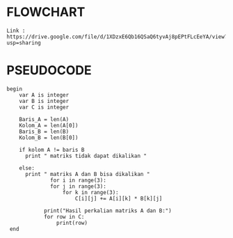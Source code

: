 # FLOWCHART
	Link : https://drive.google.com/file/d/1XDzxE6Qb16QSaQ6tyvAj8pEPtFLcEeYA/view?usp=sharing

# PSEUDOCODE

	begin
		var A is integer
		var B is integer
		var C is integer
		
		Baris_A = len(A)
		Kolom_A = len(A[0])
		Baris_B = len(B)
		Kolom_B = len(B[0])

		if kolom A != baris B
		  print " matriks tidak dapat dikalikan "

		else:
		  print " matriks A dan B bisa dikalikan "
                  for i in range(3): 
                  for j in range(3): 
                      for k in range(3):  
                          C[i][j] += A[i][k] * B[k][j]

                print("Hasil perkalian matriks A dan B:")
                for row in C:
                    print(row)
	 end
